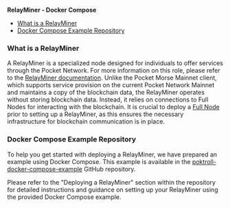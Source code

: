**RelayMiner - Docker Compose**

- [What is a RelayMiner](#what-is-a-relayminer)
- [Docker Compose Example Repository](#docker-compose-example-repository)

### What is a RelayMiner

A RelayMiner is a specialized node designed for individuals to offer services through the Pocket Network. For more information on this role, please refer to the [RelayMiner documentation](../actors/relay_miner.md). Unlike the Pocket Morse Mainnet client, which supports service provision on the current Pocket Network Mainnet and maintains a copy of the blockchain data, the RelayMiner operates without storing blockchain data. Instead, it relies on connections to Full Nodes for interacting with the blockchain. It is crucial to deploy a [Full Node](full_node.md) prior to setting up a RelayMiner, as this ensures the necessary infrastructure for blockchain communication is in place.

### Docker Compose Example Repository

To help you get started with deploying a RelayMiner, we have prepared an example using Docker Compose. This example is available in the [poktroll-docker-compose-example](https://github.com/pokt-network/poktroll-docker-compose-example?tab=readme-ov-file#deploying-a-relay-miner) GitHub repository.

Please refer to the "Deploying a RelayMiner" section within the repository for detailed instructions and guidance on setting up your RelayMiner using the provided Docker Compose example.

